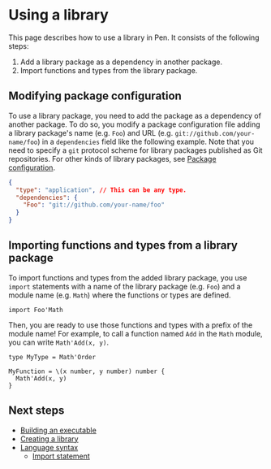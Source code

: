 # Using a library

This page describes how to use a library in Pen. It consists of the following steps:

1. Add a library package as a dependency in another package.
1. Import functions and types from the library package.

## Modifying package configuration

To use a library package, you need to add the package as a dependency of another package. To do so, you modify a package configuration file adding a library package's name (e.g. `Foo`) and URL (e.g. `git://github.com/your-name/foo`) in a `dependencies` field like the following example. Note that you need to specify a `git` protocol scheme for library packages published as Git repositories. For other kinds of library packages, see [Package configuration](/references/language/packages.md#package-configuration).

```json
{
  "type": "application", // This can be any type.
  "dependencies": {
    "Foo": "git://github.com/your-name/foo"
  }
}
```

## Importing functions and types from a library package

To import functions and types from the added library package, you use `import` statements with a name of the library package (e.g. `Foo`) and a module name (e.g. `Math`) where the functions or types are defined.

```pen
import Foo'Math
```

Then, you are ready to use those functions and types with a prefix of the module name! For example, to call a function named `Add` in the `Math` module, you can write `Math'Add(x, y)`.

```pen
type MyType = Math'Order

MyFunction = \(x number, y number) number {
  Math'Add(x, y)
}
```

## Next steps

- [Building an executable](building-an-executable.md)
- [Creating a library](creating-a-library.md)
- [Language syntax](/references/language/syntax.md)
  - [Import statement](/references/language/syntax.md#/import-statement)
